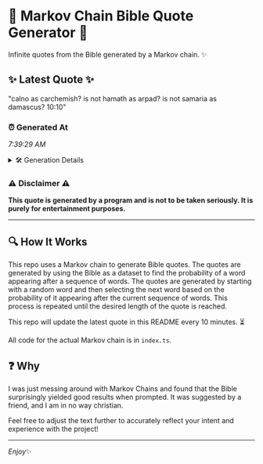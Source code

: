 # 📖 Markov Chain Bible Quote Generator 📖

Infinite quotes from the Bible generated by a Markov chain. ✨

## ✨ Latest Quote ✨
"calno as carchemish? is not hamath as arpad? is not samaria as damascus? 10:10"

### ⏰ Generated At
*7:39:29 AM*

<details>
    <summary>🛠️ Generation Details</summary>
    <p>
        <strong>🌱 Seed:</strong> calno<br>
        <strong>🔄 Iterations:</strong> 13<br>
        <strong>📜 Context History:</strong><br>[ calno ]: as<br>[ calno, as ]: carchemish?<br>[ calno, as, carchemish? ]: is<br>[ calno, as, carchemish?, is ]: not<br>[ calno, as, carchemish?, is, not ]: hamath<br>[ calno, as, carchemish?, is, not, hamath ]: as<br>[ as, carchemish?, is, not, hamath, as ]: arpad?<br>[ carchemish?, is, not, hamath, as, arpad? ]: is<br>[ is, not, hamath, as, arpad?, is ]: not<br>[ not, hamath, as, arpad?, is, not ]: samaria<br>[ hamath, as, arpad?, is, not, samaria ]: as<br>[ as, arpad?, is, not, samaria, as ]: damascus?<br>[ arpad?, is, not, samaria, as, damascus? ]: 10:10<br>
    </p>
</details>

### ⚠️ Disclaimer ⚠️
**This quote is generated by a program and is not to be taken seriously. It is purely for entertainment purposes.**

---

## 🔍 How It Works

This repo uses a Markov chain to generate Bible quotes. The quotes are generated by using the Bible as a dataset to find the probability of a word appearing after a sequence of words. The quotes are generated by starting with a random word and then selecting the next word based on the probability of it appearing after the current sequence of words. This process is repeated until the desired length of the quote is reached.

This repo will update the latest quote in this README every 10 minutes. ⏳

All code for the actual Markov chain is in `index.ts`.

## ❓ Why

I was just messing around with Markov Chains and found that the Bible surprisingly yielded good results when prompted. 
It was suggested by a friend, and I am in no way christian.

Feel free to adjust the text further to accurately reflect your intent and experience with the project!

---

*Enjoy*✨
